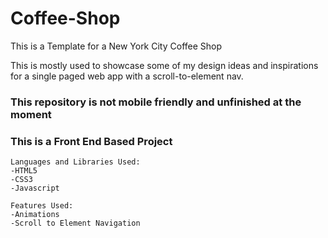 # Coffee-Shop

This is a Template for a New York City Coffee Shop

This is mostly used to showcase some of my design ideas and inspirations for a single paged web app with a scroll-to-element nav.

<h3>This repository is not mobile friendly and unfinished at the moment</h3>

<h3>This is a Front End Based Project</h3>


```
Languages and Libraries Used:
-HTML5
-CSS3
-Javascript
```


```
Features Used:
-Animations
-Scroll to Element Navigation
```
